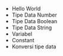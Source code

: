 - Hello World
- Tipe Data Number
- Tipe Data Boolean
- Tipe Data String
- Variabel
- Constant
- Konversi tipe data